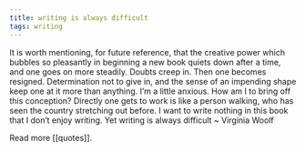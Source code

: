 ```yaml
---
title: writing is always difficult
tags: writing
---
```


It is worth mentioning, for future reference, that the creative power which bubbles so pleasantly in beginning a new book quiets down after a time, and one goes on more steadily. Doubts creep in. Then one becomes resigned. Determination not to give in, and the sense of an impending shape keep one at it more than anything. I’m a little anxious. How am I to bring off this conception? Directly one gets to work is like a person walking, who has seen the country stretching out before. I want to write nothing in this book that I don’t enjoy writing. Yet writing is always difficult ~ Virginia Woolf

Read more [[quotes]].